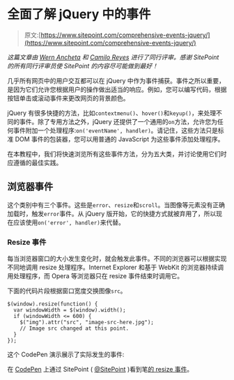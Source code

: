 # 全面了解 jQuery 中的事件

> 原文:[https://www.sitepoint.com/comprehensive-events-jquery/](https://www.sitepoint.com/comprehensive-events-jquery/)

*这篇文章由 [Wern Ancheta](https://www.sitepoint.com/author/wancheta) 和 [Camilo Reyes](https://www.sitepoint.com/author/creyes/) 进行了同行评审。感谢 SitePoint 的所有同行评审员使 SitePoint 的内容尽可能做到最好！*

几乎所有网页中的用户交互都可以在 jQuery 中作为事件捕获。事件之所以重要，是因为它们允许您根据用户的操作做出适当的响应。例如，您可以编写代码，根据按钮单击或滚动事件来更改网页的背景颜色。

jQuery 有很多快捷的方法，比如`contextmenu()`、`hover()`和`keyup()`，来处理不同的事件。除了专用方法之外，jQuery 还提供了一个通用的`on`方法，允许您为任何事件附加一个处理程序:`on('eventName', handler)`。请记住，这些方法只是标准 DOM 事件的包装器，您可以用普通的 JavaScript 为这些事件添加处理程序。

在本教程中，我们将快速浏览所有这些事件方法，分为五大类，并讨论使用它们时应遵循的最佳实践。

## 浏览器事件

这个类别中有三个事件。这些是`error`、`resize`和`scroll`。当图像等元素没有正确加载时，触发`error`事件。从 jQuery 版开始，它的快捷方式就被弃用了，所以现在应该使用`on('error', handler)`来代替。

### Resize 事件

每当浏览器窗口的大小发生变化时，就会触发此事件。不同的浏览器可以根据实现不同地调用 resize 处理程序。Internet Explorer 和基于 WebKit 的浏览器持续调用处理程序，而 Opera 等浏览器只在 resize 事件结束时调用它。

下面的代码片段根据窗口宽度交换图像`src`。

```
$(window).resize(function() {
  var windowWidth = $(window).width();
  if (windowWidth <= 600) {
    $("img").attr("src", "image-src-here.jpg");
    // Image src changed at this point.
  }
}); 
```

这个 CodePen 演示展示了实际发生的事件:

在 [CodePen](http://codepen.io) 上通过 SitePoint ( [@SitePoint](http://codepen.io/SitePoint) )看到笔[的 resize 事件](http://codepen.io/SitePoint/pen/wGedMp/)。